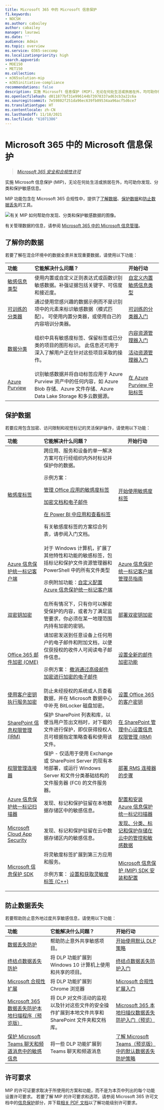 ```yaml
---
title: Microsoft 365 中的 Microsoft 信息保护
f1.keywords:
- NOCSH
ms.author: cabailey
author: cabailey
manager: laurawi
ms.date: ''
audience: Admin
ms.topic: overview
ms.service: O365-seccomp
ms.localizationpriority: high
search.appverid:
- MOE150
- MET150
ms.collection:
- m365solution-mip
- m365initiative-compliance
recommendations: false
description: 实施 Microsoft 信息保护 (MIP)，无论在何处生活或旅居在外，均可助你保护敏感信息。
ms.openlocfilehash: d011877bf31e996144b73978337ad63cb3a22c6a
ms.sourcegitcommit: 7e59802f251da96ec639fb09534aa96acf5d6ce7
ms.translationtype: HT
ms.contentlocale: zh-CN
ms.lasthandoff: 11/18/2021
ms.locfileid: "61071386"
---
```

# <a name="microsoft-information-protection-in-microsoft-365"></a>Microsoft 365 中的 Microsoft 信息保护

>*[Microsoft 365 安全和合规性许可](/office365/servicedescriptions/microsoft-365-service-descriptions/microsoft-365-tenantlevel-services-licensing-guidance/microsoft-365-security-compliance-licensing-guidance)*

实施 Microsoft 信息保护 (MIP)，无论在何处生活或旅居在外，均可助你发现、分类和保护敏感信息。

MIP 功能包含在 Microsoft 365 合规性中，提供了[了解数据](#know-your-data)、[保护数据](#protect-your-data)和[防止数据丢失](#prevent-data-loss)的工具。

![有关 MIP 如何帮助你发现、分类和保护敏感数据的图像。](../media/powered-by-intelligent-platform.png)

有关管理数据的信息，请参阅 [Microsoft 365 中的 Microsoft 信息管理](manage-Information-governance.md)。

## <a name="know-your-data"></a>了解你的数据

若要了解在混合环境中的数据全景并发现重要数据，请使用以下功能：

|功能|它能解决什么问题？|开始行动|
|:------|:------------|:--------------------|
|[敏感信息类型](sensitive-information-type-learn-about.md)| 使用内置或自定义正则表达式或函数识别敏感数据。补强证据包括关键字、可信度和接近度。| [自定义内置敏感信息类型](customize-a-built-in-sensitive-information-type.md)|
|[可训练的分类器](classifier-learn-about.md)| 通过使用您感兴趣的数据示例而不是识别项中的元素来标识敏感数据（模式匹配）。 可使用内置分类器，或使用自己的内容培训分类器。| [可训练的分类器入门](classifier-get-started-with.md) |
|[数据分类](data-classification-overview.md) | 组织中具有敏感度标签、保留标签或已分类的项目的图形标识。 此信息还可用于深入了解用户正在针对这些项目采取的操作。 | [内容资源管理器入门](data-classification-content-explorer.md) <p> [活动资源管理器入门](data-classification-activity-explorer.md) |
|[Azure Purview](/azure/purview/overview) |识别敏感数据并将自动标签应用于 Azure Purview 资产中的任何内容，如 Azure Blob 存储、Azure 文件存储、Azure Data Lake Storage 和多云数据源。 |[在 Azure Purview 中贴标签](/azure/purview/create-sensitivity-label) |

## <a name="protect-your-data"></a>保护数据

若要应用包含加密、访问限制和视觉标记的灵活保护操作，请使用以下功能：

|功能|它能解决什么问题？|开始行动|
|:------|:------------|---------------------|
|[敏感度标签](sensitivity-labels.md)| 跨应用、服务和设备的单一解决方案可在行经组织内外时标记并保护你的数据。 <p> 示例方案： <p> [管理 Office 应用的敏感度标签](sensitivity-labels-office-apps.md) <p> [加密文档和电子邮件](encryption-sensitivity-labels.md) <p> [在 Power BI 中应用和查看标签](/power-bi/admin/service-security-apply-data-sensitivity-labels) <p> 有关敏感度标签的方案综合列表，请参阅入门文档。|[开始使用敏感度标签](get-started-with-sensitivity-labels.md) |
|[Azure 信息保护统一标记客户端](/azure/information-protection/rms-client/aip-clientv2)| 对于 Windows 计算机，扩展了其他特性和功能的敏感标签，包括标记和保护文件资源管理器和 PowerShell 中的所有文件类型 <p> 示例附加功能：[自定义配置 Azure 信息保护统一标记客户端](/azure/information-protection/rms-client/clientv2-admin-guide-customizations)| [Azure 信息保护统一标记客户端管理员指南](/azure/information-protection/rms-client/clientv2-admin-guide)|
|[双密钥加密](double-key-encryption.md)| 在所有情况下，只有你可以解密受保护的内容，或者为了满足监管要求，你必须在某一地理范围内持有加密的密钥。 | [部署双密钥加密](double-key-encryption.md#deploy-dke)|
|[Office 365 邮件加密 (OME)](ome.md)| 请加密发送到任意设备上任何用户的电子邮件和附加文档，以便仅获授权的收件人可阅读电子邮件信息。 <p> 示例方案： [撤消通过高级邮件加密进行加密的电子邮件](revoke-ome-encrypted-mail.md) | [设置全新的邮件加密功能](set-up-new-message-encryption-capabilities.md)|
|[使用客户密钥执行服务加密](customer-key-overview.md) | 防止未经授权的系统或人员查看数据，并在 Microsoft 数据中心中补充 BitLocker 磁盘加密。 | [设置 Office 365 的客户密钥](customer-key-set-up.md)|
|[SharePoint 信息权限管理 (IRM)](set-up-irm-in-sp-admin-center.md#irm-enable-sharepoint-document-libraries-and-lists)|保护 SharePoint 列表和库，以便当用户签出文档时，对下载的文件进行保护，即仅获得授权人员可根据指定策略查看和使用该文件。 | [在 SharePoint 管理中心设置信息权限管理 (IRM)](set-up-irm-in-sp-admin-center.md)|
[权限管理连接器](/azure/information-protection/deploy-rms-connector) |保护 - 仅适用于使用 Exchange 或 SharePoint Server 的现有本地部署，或运行 Windows Server 和文件分类基础结构的文件服务器 (FCI) 的文件服务器。 | [部署 RMS 连接器的步骤](/azure/information-protection/deploy-rms-connector#steps-to-deploy-the-rms-connector)
|[Azure 信息保护统一标记扫描器](/azure/information-protection/deploy-aip-scanner)| 发现、标记和保护驻留在本地数据存储区中的敏感信息。 | [配置和安装 Azure 信息保护统一标记扫描器](/azure/information-protection/deploy-aip-scanner-configure-install)|
|[Microsoft Cloud App Security](/cloud-app-security/what-is-cloud-app-security)| 发现、标记和保护驻留在云中数据存储区内的敏感信息。 | [发现、分类、标记和保护存储在云中的管控和敏感数据](/cloud-app-security/best-practices#discover-classify-label-and-protect-regulated-and-sensitive-data-stored-in-the-cloud)|
|[Microsoft 信息保护 SDK](/information-protection/develop/overview#microsoft-information-protection-sdk)|将灵敏度标签扩展到第三方应用和服务。 <p> 示例方案： [设置和获取灵敏度标签 (C++)](/information-protection/develop/quick-file-set-get-label-cpp) |[Microsoft 信息保护 (MIP) SDK 安装和配置](/information-protection/develop/setup-configure-mip)|


## <a name="prevent-data-loss"></a>防止数据丢失

若要帮助防止意外地过度共享敏感信息，请使用以下功能：


|功能|它能解决什么问题？|开始行动|
|:------|:------------|:---------------------|
|[数据丢失防护](dlp-learn-about-dlp.md)| 帮助防止意外共享敏感项目。 | [开始使用默认 DLP 策略](get-started-with-the-default-dlp-policy.md)|
|[终结点数据丢失防护](endpoint-dlp-learn-about.md)| 将 DLP 功能扩展到 Windows 10 计算机上使用和共享的项目。 | [终结点数据丢失防护入门](endpoint-dlp-getting-started.md)|
|[Microsoft 合规性扩展](dlp-chrome-learn-about.md) | 将 DLP 功能扩展到 Chrome 浏览器 | [Microsoft 合规性扩展入门](dlp-chrome-get-started.md)|
|[Microsoft 365 数据丢失防护本地扫描程序（预览版）](dlp-on-premises-scanner-learn.md)|将 DLP 对文件活动的监视以及针对这些文件的安全操作扩展到本地文件共享和 SharePoint 文件夹和文档库。|[Microsoft 365 本地扫描仪数据丢失防护入门（预览）](dlp-on-premises-scanner-get-started.md)|
|[保护 Microsoft Teams 聊天和频道消息中的敏感信息](dlp-microsoft-teams.md) | 将一些 DLP 功能扩展到 Teams 聊天和频道消息 | [了解 Microsoft Teams（预览版）中的默认数据丢失防护策略](dlp-teams-default-policy.md)|

## <a name="licensing-requirements"></a>许可要求

MIP 的许可证要求取决于所使用的方案和功能，而不是为本页中列出的每个功能设置许可要求。 若要了解 MIP 的许可要求和选项，请参阅 Microsoft 365 许可文档中的[信息保护](/office365/servicedescriptions/microsoft-365-service-descriptions/microsoft-365-tenantlevel-services-licensing-guidance/microsoft-365-security-compliance-licensing-guidance#information-protection)部分，并下载[相关 PDF 文档](https://go.microsoft.com/fwlink/?linkid=2139145)以了解功能级别许可要求。
